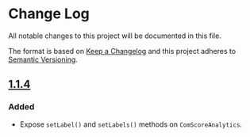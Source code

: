 # Change Log
All notable changes to this project will be documented in this file.

The format is based on [Keep a Changelog](http://keepachangelog.com/)
and this project adheres to [Semantic Versioning](http://semver.org/).

## [1.1.4]
### Added
- Expose `setLabel()` and `setLabels()` methods on `ComScoreAnalytics`.

[1.1.4]: https://github.com/bitmovin/bitmovin-player-analytics-comscore/compare/1.1.3...1.1.4
